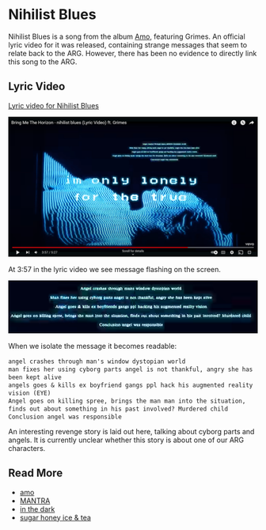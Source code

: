 # Nihilist Blues

Nihilist Blues is a song from the album [Amo](amo), featuring Grimes. 
An official lyric video for it was released, containing strange messages 
that seem to relate back to the ARG. However, there has been no evidence 
to directly link this song to the ARG.

## Lyric Video

[Lyric video for Nihilist Blues](https://www.youtube.com/watch?v=iwzfR7-33Wc)

![Suspicious lines of text in Nihilist Blues (3:57)](../../Resources/music/amo/nihilist-hidden-message.png) 

At 3:57 in the lyric video we see message flashing on the screen.

![nihilist-blues.png](../../Resources/music/amo/nihilist-blues.png)

When we isolate the message it becomes readable:

```
angel crashes through man's window dystopian world
man fixes her using cyborg parts angel is not thankful, angry she has been kept alive
angels goes & kills ex boyfriend gangs ppl hack his augmented reality vision (EYE)
Angel goes on killing spree, brings the man man into the situation, finds out about something in his past involved? Murdered child
Conclusion angel was responsible
```

An interesting revenge story is laid out here, talking about cyborg parts 
and angels. It is currently unclear whether this story is about one of our ARG characters.

## Read More

- [amo](amo)
- [MANTRA](amo-mantra)
- [in the dark](amo-in-the-dark)
- [sugar honey ice & tea](amo-shit)